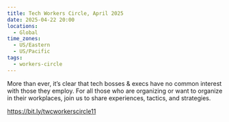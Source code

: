 ```yaml
---
title: Tech Workers Circle, April 2025
date: 2025-04-22 20:00
locations:
  - Global
time_zones:
  - US/Eastern
  - US/Pacific
tags:
  - workers-circle
---
```

More than ever, it’s clear that tech bosses & execs have no common interest with those they employ. For all those who are organizing or want to organize in their workplaces, join us to share experiences, tactics, and strategies.

<https://bit.ly/twcworkerscircle11>
